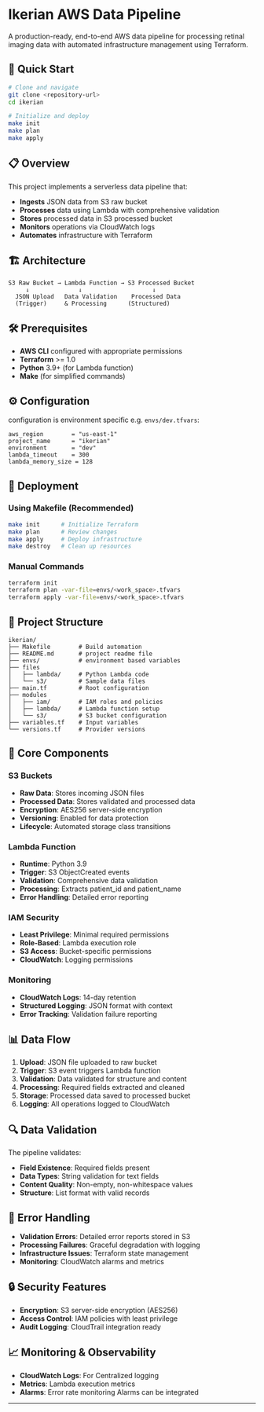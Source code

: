 # Ikerian AWS Data Pipeline

A production-ready, end-to-end AWS data pipeline for processing retinal imaging data with automated infrastructure management using Terraform.

## 🚀 Quick Start

```bash
# Clone and navigate
git clone <repository-url>
cd ikerian

# Initialize and deploy
make init
make plan
make apply
```

## 📋 Overview

This project implements a serverless data pipeline that:
- **Ingests** JSON data from S3 raw bucket
- **Processes** data using Lambda with comprehensive validation
- **Stores** processed data in S3 processed bucket
- **Monitors** operations via CloudWatch logs
- **Automates** infrastructure with Terraform

## 🏗️ Architecture

```
S3 Raw Bucket → Lambda Function → S3 Processed Bucket
     ↓              ↓                    ↓
  JSON Upload   Data Validation    Processed Data
  (Trigger)     & Processing      (Structured)
```

## 🛠️ Prerequisites

- **AWS CLI** configured with appropriate permissions
- **Terraform** >= 1.0
- **Python** 3.9+ (for Lambda function)
- **Make** (for simplified commands)

## ⚙️ Configuration

configuration is environment specific e.g. `envs/dev.tfvars`:

```hcl
aws_region        = "us-east-1"
project_name      = "ikerian"
environment       = "dev"
lambda_timeout    = 300
lambda_memory_size = 128
```

## 🚀 Deployment

### Using Makefile (Recommended)
```bash
make init      # Initialize Terraform
make plan      # Review changes
make apply     # Deploy infrastructure
make destroy   # Clean up resources
```

### Manual Commands
```bash
terraform init
terraform plan -var-file=envs/<work_space>.tfvars
terraform apply -var-file=envs/<work_space>.tfvars
```

## 📁 Project Structure

```
ikerian/
├── Makefile        # Build automation
├── README.md       # project readme file
├── envs/           # environment based variables
├── files
│   ├── lambda/     # Python Lambda code
│   └── s3/         # Sample data files
├── main.tf         # Root configuration
├── modules
│   ├── iam/        # IAM roles and policies     
│   ├── lambda/     # Lambda function setup
│   └── s3/         # S3 bucket configuration
├── variables.tf    # Input variables
└── versions.tf     # Provider versions
```

## 🔧 Core Components

### **S3 Buckets**
- **Raw Data**: Stores incoming JSON files
- **Processed Data**: Stores validated and processed data
- **Encryption**: AES256 server-side encryption
- **Versioning**: Enabled for data protection
- **Lifecycle**: Automated storage class transitions

### **Lambda Function**
- **Runtime**: Python 3.9
- **Trigger**: S3 ObjectCreated events
- **Validation**: Comprehensive data validation
- **Processing**: Extracts patient_id and patient_name
- **Error Handling**: Detailed error reporting

### **IAM Security**
- **Least Privilege**: Minimal required permissions
- **Role-Based**: Lambda execution role
- **S3 Access**: Bucket-specific permissions
- **CloudWatch**: Logging permissions

### **Monitoring**
- **CloudWatch Logs**: 14-day retention
- **Structured Logging**: JSON format with context
- **Error Tracking**: Validation failure reporting

## 📊 Data Flow
1. **Upload**: JSON file uploaded to raw bucket
2. **Trigger**: S3 event triggers Lambda function
3. **Validation**: Data validated for structure and content
4. **Processing**: Required fields extracted and cleaned
5. **Storage**: Processed data saved to processed bucket
6. **Logging**: All operations logged to CloudWatch

## 🔍 Data Validation
The pipeline validates:
- **Field Existence**: Required fields present
- **Data Types**: String validation for text fields
- **Content Quality**: Non-empty, non-whitespace values
- **Structure**: List format with valid records

## 🚨 Error Handling
- **Validation Errors**: Detailed error reports stored in S3
- **Processing Failures**: Graceful degradation with logging
- **Infrastructure Issues**: Terraform state management
- **Monitoring**: CloudWatch alarms and metrics

## 🔒 Security Features
- **Encryption**: S3 server-side encryption (AES256)
- **Access Control**: IAM policies with least privilege
- **Audit Logging**: CloudTrail integration ready

## 📈 Monitoring & Observability
- **CloudWatch Logs**: For Centralized logging
- **Metrics**: Lambda execution metrics
- **Alarms**: Error rate monitoring Alarms can be integrated
---